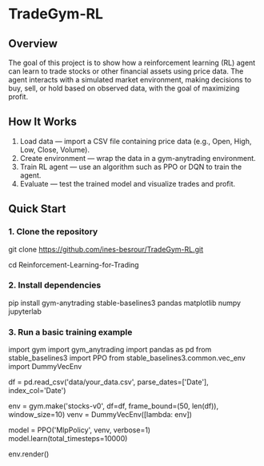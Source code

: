 # TradeGym-RL

## Overview
The goal of this project is to show how a reinforcement learning (RL) agent can learn to trade stocks or other financial assets using price data. The agent interacts with a simulated market environment, making decisions to buy, sell, or hold based on observed data, with the goal of maximizing profit.

## How It Works
1. Load data — import a CSV file containing price data (e.g., Open, High, Low, Close, Volume).
2. Create environment — wrap the data in a gym-anytrading environment.
3. Train RL agent — use an algorithm such as PPO or DQN to train the agent.
4. Evaluate — test the trained model and visualize trades and profit.

## Quick Start

### 1. Clone the repository
git clone https://github.com/ines-besrour/TradeGym-RL.git

cd Reinforcement-Learning-for-Trading

### 2. Install dependencies
pip install gym-anytrading stable-baselines3 pandas matplotlib numpy jupyterlab

### 3. Run a basic training example
import gym
import gym_anytrading
import pandas as pd
from stable_baselines3 import PPO
from stable_baselines3.common.vec_env import DummyVecEnv

df = pd.read_csv('data/your_data.csv', parse_dates=['Date'], index_col='Date')

env = gym.make('stocks-v0', df=df, frame_bound=(50, len(df)), window_size=10)
venv = DummyVecEnv([lambda: env])

model = PPO('MlpPolicy', venv, verbose=1)
model.learn(total_timesteps=10000)

env.render()
